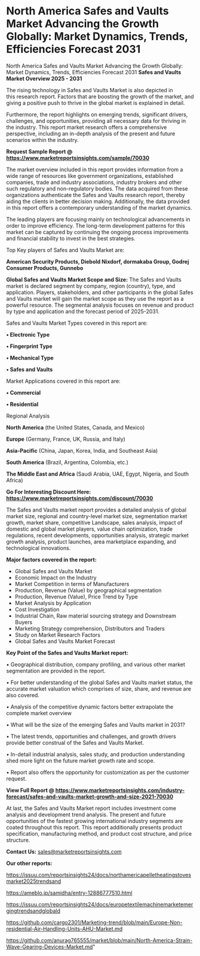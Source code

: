 # North America Safes and Vaults Market Advancing the Growth Globally: Market Dynamics, Trends, Efficiencies Forecast 2031
North America Safes and Vaults Market Advancing the Growth Globally: Market Dynamics, Trends, Efficiencies Forecast 2031
<Strong> Safes and Vaults Market Overview 2025 - 2031</strong>

The rising technology in Safes and Vaults Market is also depicted in this research report. Factors that are boosting the growth of the market, and giving a positive push to thrive in the global market is explained in detail.

Furthermore, the report highlights on emerging trends, significant drivers, challenges, and opportunities, providing all necessary data for thriving in the industry. This report market research offers a comprehensive perspective, including an in-depth analysis of the present and future scenarios within the industry.

<strong>Request Sample Report @ <a href=https://www.marketreportsinsights.com/sample/70030>https://www.marketreportsinsights.com/sample/70030</a></strong>

The market overview included in this report provides information from a wide range of resources like government organizations, established companies, trade and industry associations, industry brokers and other such regulatory and non-regulatory bodies. The data acquired from these organizations authenticate the Safes and Vaults research report, thereby aiding the clients in better decision making. Additionally, the data provided in this report offers a contemporary understanding of the market dynamics.

The leading players are focusing mainly on technological advancements in order to improve efficiency. The long-term development patterns for this market can be captured by continuing the ongoing process improvements and financial stability to invest in the best strategies.

Top Key players of Safes and Vaults Market are:

<strong>American Security Products, Diebold Nixdorf, dormakaba Group, Godrej Consumer Products, Gunnebo</strong>

<strong><b>Global Safes and Vaults Market Scope and Size:</b></strong>
The Safes and Vaults market is declared segment by company, region (country), type, and application. Players, stakeholders, and other participants in the global Safes and Vaults market will gain the market scope as they use the report as a powerful resource. The segmental analysis focuses on revenue and product by type and application and the forecast period of 2025-2031.

Safes and Vaults Market Types covered in this report are:

<strong>• Electronic Type

• Fingerprint Type

• Mechanical Type

• Safes and Vaults</strong>

Market Applications covered in this report are:

<strong>• Commercial

• Residential</strong> 

Regional Analysis

<strong>North America</strong> (the United States, Canada, and Mexico)

<strong>Europe</strong> (Germany, France, UK, Russia, and Italy)

<strong>Asia-Pacific</strong> (China, Japan, Korea, India, and Southeast Asia)

<strong>South America</strong> (Brazil, Argentina, Colombia, etc.)

<strong>The Middle East and Africa</strong> (Saudi Arabia, UAE, Egypt, Nigeria, and South Africa)

<strong>Go For Interesting Discount Here: <a href=https://www.marketreportsinsights.com/discount/70030>https://www.marketreportsinsights.com/discount/70030</a></strong>

The Safes and Vaults market report provides a detailed analysis of global market size, regional and country-level market size, segmentation market growth, market share, competitive Landscape, sales analysis, impact of domestic and global market players, value chain optimization, trade regulations, recent developments, opportunities analysis, strategic market growth analysis, product launches, area marketplace expanding, and technological innovations.

<strong><b>Major factors covered in the report:</b></strong>
<ul>
  <li>Global Safes and Vaults Market </li>
  <li>Economic Impact on the Industry</li>
  <li>Market Competition in terms of Manufacturers</li>
  <li>Production, Revenue (Value) by geographical segmentation</li>
  <li>Production, Revenue (Value), Price Trend by Type</li>
  <li>Market Analysis by Application</li>
  <li>Cost Investigation</li>
  <li>Industrial Chain, Raw material sourcing strategy and Downstream Buyers</li>
  <li>Marketing Strategy comprehension, Distributors and Traders</li>
  <li>Study on Market Research Factors</li>
  <li>Global Safes and Vaults Market Forecast</li>
</ul>

<strong><b>Key Point of the Safes and Vaults Market report:</b></strong>

• Geographical distribution, company profiling, and various other market segmentation are provided in the report.

• For better understanding of the global Safes and Vaults market status, the accurate market valuation which comprises of size, share, and revenue are also covered.

• Analysis of the competitive dynamic factors better extrapolate the complete market overview

• What will be the size of the emerging Safes and Vaults market in 2031?

• The latest trends, opportunities and challenges, and growth drivers provide better construal of the Safes and Vaults Market.

• In-detail industrial analysis, sales study, and production understanding shed more light on the future market growth rate and scope.

• Report also offers the opportunity for customization as per the customer request.

<strong><b>View Full Report @ <a href=https://www.marketreportsinsights.com/industry-forecast/safes-and-vaults-market-growth-and-size-2021-70030>https://www.marketreportsinsights.com/industry-forecast/safes-and-vaults-market-growth-and-size-2021-70030</a></b></strong>


At last, the Safes and Vaults Market report includes investment come analysis and development trend analysis. The present and future opportunities of the fastest growing international industry segments are coated throughout this report. This report additionally presents product specification, manufacturing method, and product cost structure, and price structure.

<strong>Contact Us:</strong>
sales@marketreportsinsights.com

<strong>Our other reports:</strong>

<a href=https://issuu.com/reportsinsights24/docs/northamericapelletheatingstovesmarket2025trendsand>https://issuu.com/reportsinsights24/docs/northamericapelletheatingstovesmarket2025trendsand</a>

<a href=https://ameblo.jp/samidha/entry-12886777510.html>https://ameblo.jp/samidha/entry-12886777510.html</a>

<a href=https://issuu.com/reportsinsights24/docs/europetextilemachinemarketemergingtrendsandglobald>https://issuu.com/reportsinsights24/docs/europetextilemachinemarketemergingtrendsandglobald</a>

<a href=https://github.com/cargo2301/Marketing-trend/blob/main/Europe-Non-residential-Air-Handling-Units-AHU-Market.md>https://github.com/cargo2301/Marketing-trend/blob/main/Europe-Non-residential-Air-Handling-Units-AHU-Market.md</a>

<a href=https://github.com/anurag765555/market/blob/main/North-America-Strain-Wave-Gearing-Devices-Market.md>https://github.com/anurag765555/market/blob/main/North-America-Strain-Wave-Gearing-Devices-Market.md</a>"

